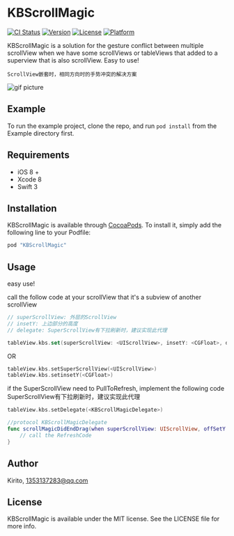 # KBScrollMagic

[![CI Status](http://img.shields.io/travis/liuxingqipan/KBScrollMagic.svg?style=flat)](https://travis-ci.org/liuxingqipan/KBScrollMagic)
[![Version](https://img.shields.io/cocoapods/v/KBScrollMagic.svg?style=flat)](http://cocoapods.org/pods/KBScrollMagic)
[![License](https://img.shields.io/cocoapods/l/KBScrollMagic.svg?style=flat)](http://cocoapods.org/pods/KBScrollMagic)
[![Platform](https://img.shields.io/cocoapods/p/KBScrollMagic.svg?style=flat)](http://cocoapods.org/pods/KBScrollMagic)

KBScrollMagic is a solution for the gesture conflict between multiple scrollView when we have some scrollViews or tableViews that added to a superview that is also scrollView. Easy to use!

    ScrollView嵌套时，相同方向时的手势冲突的解决方案

![gif picture](ScreenShots/gif0.gif)

## Example

To run the example project, clone the repo, and run `pod install` from the Example directory first.

## Requirements

- iOS 8 +
- Xcode 8 
- Swift 3

## Installation

KBScrollMagic is available through [CocoaPods](http://cocoapods.org). To install
it, simply add the following line to your Podfile:

```ruby
pod "KBScrollMagic"
```
## Usage

easy use!

call the follow code at your scrollView that it's a subview of another scrollView

```swift
// superScrollView: 外层的ScrollView
// insetY: 上边部分的高度
// delegate: SuperScrollView有下拉刷新时，建议实现此代理

tableView.kbs.set(superScrollView: <UIScrollView>, insetY: <CGFloat>, delegate: <KBScrollMagicDelegate>)
```

OR

```swift
tableView.kbs.setSuperScrollView(<UIScrollView>)
tableView.kbs.setinsetY(<CGFloat>)
```

if the SuperScrollView need to PullToRefresh, implement the following code
    SuperScrollView有下拉刷新时，建议实现此代理
    
```swift
tableView.kbs.setDelegate(<KBScrollMagicDelegate>)

//protocol KBScrollMagicDelegate
func scrollMagicDidEndDrag(when superScrollView: UIScrollView, offSetY: CGFloat){
    // call the RefreshCode
}

```


## Author

Kirito, 1353137283@qq.com

## License

KBScrollMagic is available under the MIT license. See the LICENSE file for more info.
